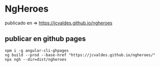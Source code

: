 # NgHeroes

publicado en => https://jcvaldes.github.io/ngheroes

## publicar en github pages

```
npm i -g angular-cli-ghpages
ng build --prod --base-href "https://jcvaldes.github.io/ngheroes/"
npx ngh --dir=dist/ngheroes
```